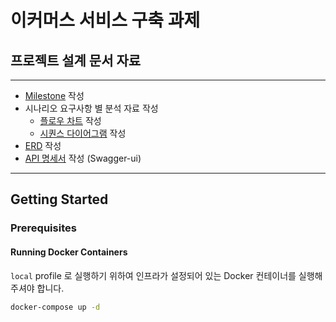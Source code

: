 # 이커머스 서비스 구축 과제 

## 프로젝트 설계 문서 자료 

-----

* [Milestone](https://github.com/leejisuu/hhplus-ecommerce-serivce/milestone/1) 작성
* 시나리오 요구사항 별 분석 자료 작성  
  * [플로우 차트](https://chip-parmesan-fbe.notion.site/16f0183f52a7808fa4f3de7c8ccd4859?pvs=4) 작성  
  * [시퀀스 다이어그램](docs/SequenceDiagram.md) 작성
* [ERD](docs/ERD.md) 작성
* [API 명세서](docs/ApiDocs.md) 작성 (Swagger-ui)

---

## Getting Started
### Prerequisites
#### Running Docker Containers

`local` profile 로 실행하기 위하여 인프라가 설정되어 있는 Docker 컨테이너를 실행해주셔야 합니다.

```bash
docker-compose up -d
```
